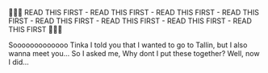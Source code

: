  🥱🥱🥱 READ THIS FIRST - READ THIS FIRST - READ THIS FIRST - READ THIS FIRST - READ THIS FIRST - READ THIS FIRST - READ THIS FIRST - READ THIS FIRST 😬😬😬


Sooooooooooooo
Tinka
I told you that I wanted to go to Tallin, but I also wanna meet you...
So I asked me, Why dont I put these together?
Well, now I did...